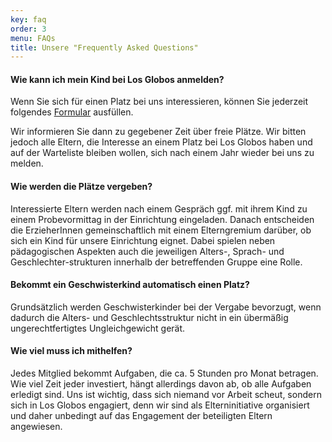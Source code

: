 ```yaml
---
key: faq
order: 3
menu: FAQs
title: Unsere "Frequently Asked Questions"
---
```

#### Wie kann ich mein Kind bei Los Globos anmelden?

Wenn Sie sich für einen Platz bei uns interessieren, können Sie jederzeit folgendes [Formular](https://goo.gl/forms/UW6aSYz74FfYWLZo1) ausfüllen.

Wir informieren Sie dann zu gegebener Zeit über freie Plätze. Wir bitten jedoch alle Eltern, die Interesse an einem Platz bei Los Globos haben und auf der Warteliste bleiben wollen, sich nach einem Jahr wieder bei uns zu melden.


#### Wie werden die Plätze vergeben?

Interessierte Eltern werden nach einem Gespräch ggf. mit ihrem Kind zu einem Probevormittag in der Einrichtung eingeladen. Danach entscheiden die ErzieherInnen gemeinschaftlich mit einem Elterngremium darüber, ob sich ein Kind für unsere Einrichtung eignet. Dabei spielen neben pädagogischen Aspekten auch die jeweiligen Alters-, Sprach- und Geschlechter-strukturen innerhalb der betreffenden Gruppe eine Rolle.


#### Bekommt ein Geschwisterkind automatisch einen Platz?

Grundsätzlich werden Geschwisterkinder bei der Vergabe bevorzugt, wenn dadurch die Alters- und Geschlechtsstruktur nicht in ein übermäßig ungerechtfertigtes Ungleichgewicht gerät.


#### Wie viel muss ich mithelfen?

Jedes Mitglied bekommt Aufgaben, die ca. 5 Stunden pro Monat betragen. Wie viel Zeit jeder investiert, hängt allerdings davon ab, ob alle Aufgaben erledigt sind. Uns ist wichtig, dass sich niemand vor Arbeit scheut, sondern sich in Los Globos engagiert, denn wir sind als Elterninitiative organisiert und daher unbedingt auf das Engagement der beteiligten Eltern angewiesen.
